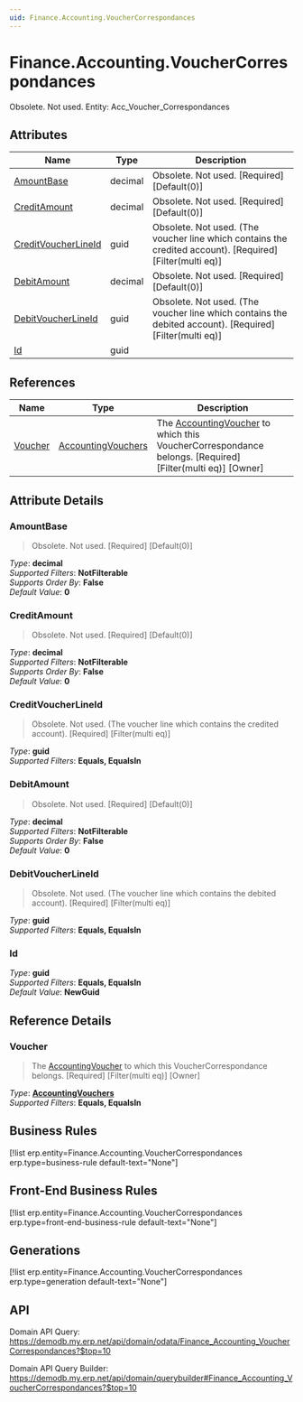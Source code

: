 ```yaml
---
uid: Finance.Accounting.VoucherCorrespondances
---
```

# Finance.Accounting.VoucherCorrespondances

Obsolete. Not used. Entity: Acc_Voucher_Correspondances

## Attributes

| Name | Type | Description |
| ---- | ---- | --- |
| [AmountBase](Finance.Accounting.VoucherCorrespondances.md#amountbase) | decimal | Obsolete. Not used. [Required] [Default(0)] 
| [CreditAmount](Finance.Accounting.VoucherCorrespondances.md#creditamount) | decimal | Obsolete. Not used. [Required] [Default(0)] 
| [CreditVoucherLineId](Finance.Accounting.VoucherCorrespondances.md#creditvoucherlineid) | guid | Obsolete. Not used. (The voucher line which contains the credited account). [Required] [Filter(multi eq)] 
| [DebitAmount](Finance.Accounting.VoucherCorrespondances.md#debitamount) | decimal | Obsolete. Not used. [Required] [Default(0)] 
| [DebitVoucherLineId](Finance.Accounting.VoucherCorrespondances.md#debitvoucherlineid) | guid | Obsolete. Not used. (The voucher line which contains the debited account). [Required] [Filter(multi eq)] 
| [Id](Finance.Accounting.VoucherCorrespondances.md#id) | guid |  

## References

| Name | Type | Description |
| ---- | ---- | --- |
| [Voucher](Finance.Accounting.VoucherCorrespondances.md#voucher) | [AccountingVouchers](Finance.Accounting.AccountingVouchers.md) | The [AccountingVoucher](Finance.Accounting.AccountingVouchers.md) to which this VoucherCorrespondance belongs. [Required] [Filter(multi eq)] [Owner] |


## Attribute Details

### AmountBase

> Obsolete. Not used. [Required] [Default(0)]

_Type_: **decimal**  
_Supported Filters_: **NotFilterable**  
_Supports Order By_: **False**  
_Default Value_: **0**  

### CreditAmount

> Obsolete. Not used. [Required] [Default(0)]

_Type_: **decimal**  
_Supported Filters_: **NotFilterable**  
_Supports Order By_: **False**  
_Default Value_: **0**  

### CreditVoucherLineId

> Obsolete. Not used. (The voucher line which contains the credited account). [Required] [Filter(multi eq)]

_Type_: **guid**  
_Supported Filters_: **Equals, EqualsIn**  

### DebitAmount

> Obsolete. Not used. [Required] [Default(0)]

_Type_: **decimal**  
_Supported Filters_: **NotFilterable**  
_Supports Order By_: **False**  
_Default Value_: **0**  

### DebitVoucherLineId

> Obsolete. Not used. (The voucher line which contains the debited account). [Required] [Filter(multi eq)]

_Type_: **guid**  
_Supported Filters_: **Equals, EqualsIn**  

### Id

_Type_: **guid**  
_Supported Filters_: **Equals, EqualsIn**  
_Default Value_: **NewGuid**  


## Reference Details

### Voucher

> The [AccountingVoucher](Finance.Accounting.AccountingVouchers.md) to which this VoucherCorrespondance belongs. [Required] [Filter(multi eq)] [Owner]

_Type_: **[AccountingVouchers](Finance.Accounting.AccountingVouchers.md)**  
_Supported Filters_: **Equals, EqualsIn**  



## Business Rules

[!list erp.entity=Finance.Accounting.VoucherCorrespondances erp.type=business-rule default-text="None"]

## Front-End Business Rules

[!list erp.entity=Finance.Accounting.VoucherCorrespondances erp.type=front-end-business-rule default-text="None"]

## Generations

[!list erp.entity=Finance.Accounting.VoucherCorrespondances erp.type=generation default-text="None"]

## API

Domain API Query:
<https://demodb.my.erp.net/api/domain/odata/Finance_Accounting_VoucherCorrespondances?$top=10>

Domain API Query Builder:
<https://demodb.my.erp.net/api/domain/querybuilder#Finance_Accounting_VoucherCorrespondances?$top=10>

